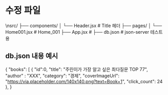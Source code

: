 # 수정 파일
\nsrc/
├── components/
│   └── Header.jsx            # Title 헤더 
├── pages/
│   └── Home001.jsx           # Home_001
├── App.jsx                   # 
├── db.json                   # json-server 테스트용

## db.json 내용 예시
{
  "books": [
    {
      "id":0,
      "title": "주린이가 가장 알고 싶은 최다질문 TOP 77",
      "author" : "XXX",
      "category": "경제",
      "coverImageUrl": "https://via.placeholder.com/140x140.png?text=Book+1",
      "click_count": 24
    },
}
